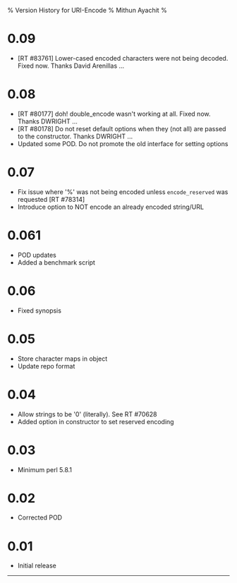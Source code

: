 % Version History for URI-Encode
% Mithun Ayachit
%

# 0.09

-   [RT \#83761] Lower-cased encoded characters were not being decoded.
    Fixed now. Thanks David Arenillas ...

# 0.08

-   [RT \#80177] doh! double\_encode wasn't working at all. Fixed now.
    Thanks DWRIGHT ...
-   [RT \#80178] Do not reset default options when they (not all) are
    passed to the constructor. Thanks DWRIGHT ...
-   Updated some POD. Do not promote the old interface for setting
    options

# 0.07

-   Fix issue where '%' was not being encoded unless `encode_reserved`
    was requested [RT \#78314]
-   Introduce option to NOT encode an already encoded string/URL

# 0.061

-   POD updates
-   Added a benchmark script

# 0.06

-   Fixed synopsis

# 0.05

-   Store character maps in object
-   Update repo format

# 0.04

-   Allow strings to be '0' (literally). See RT \#70628
-   Added option in constructor to set reserved encoding

# 0.03

-   Minimum perl 5.8.1

# 0.02

-   Corrected POD

# 0.01

-   Initial release

* * * * *
